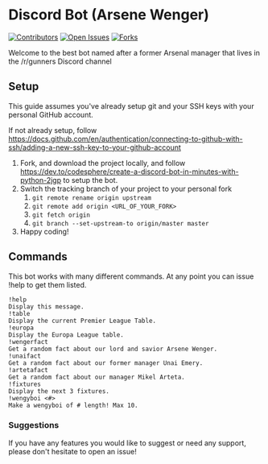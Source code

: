 # Discord Bot (Arsene Wenger)

[![Contributors][contributors-shield]][contributors-url]
[![Open Issues][open-issues-shield]][open-issues-url]
[![Forks][forks-shield]][forks-url]


Welcome to the best bot named after a former Arsenal manager that lives in the /r/gunners Discord channel

## Setup
This guide assumes you've already setup git and your SSH keys with your personal GitHub account.

If not already setup, follow https://docs.github.com/en/authentication/connecting-to-github-with-ssh/adding-a-new-ssh-key-to-your-github-account

1. Fork, and download the project locally, and follow https://dev.to/codesphere/create-a-discord-bot-in-minutes-with-python-2jgp to setup the bot.
2. Switch the tracking branch of your project to your personal fork
   1. `git remote rename origin upstream`
   2. `git remote add origin <URL_OF_YOUR_FORK>`
   3. `git fetch origin`
   4. `git branch --set-upstream-to origin/master master`
3. Happy coding!

## Commands

This bot works with many different commands. At any point you can issue !help to get them listed.

```
!help
Display this message.
!table
Display the current Premier League Table.
!europa
Display the Europa League table.
!wengerfact
Get a random fact about our lord and savior Arsene Wenger.
!unaifact
Get a random fact about our former manager Unai Emery.
!artetafact
Get a random fact about our manager Mikel Arteta.
!fixtures
Display the next 3 fixtures.
!wengyboi <#>
Make a wengyboi of # length! Max 10.
```

### Suggestions

If you have any features you would like to suggest or need any support, please don't hesitate to open an issue!

<!-- MARKDOWN LINKS & IMAGES -->
[contributors-shield]: https://img.shields.io/github/contributors/AndyReifman/ArseneWenger.svg?style=for-the-badge
[contributors-url]: https://github.com/AndyReifman/ArseneWenger/graphs/contributors
[forks-shield]: https://img.shields.io/github/forks/AndyReifman/ArseneWenger.svg?style=for-the-badge
[forks-url]: https://github.com/AndyReifman/ArseneWenger/network/members
[stars-shield]: https://img.shields.io/github/stars/othneildrew/Best-README-Template.svg?style=for-the-badge
[stars-url]: https://github.com/othneildrew/Best-README-Template/stargazers
[open-issues-shield]: https://img.shields.io/github/issues/AndyReifman/ArseneWenger.svg?style=for-the-badge
[open-issues-url]: https://github.com/AndyReifman/ArseneWenger/issues
[closed-issues-shield]: https://img.shields.io/github/issues-closed/AndyReifman/ArseneWenger.svg?style=for-the-badge
[closed-issues-url]: https://github.com/AndyReifman/ArseneWenger/issues?state=closed
[license-shield]: https://img.shields.io/github/license/AndyReifman/ArseneWenger.svg?style=for-the-badge
[license-url]: https://github.com/AndyReifman/ArseneWenger/blob/main/LICENSE
